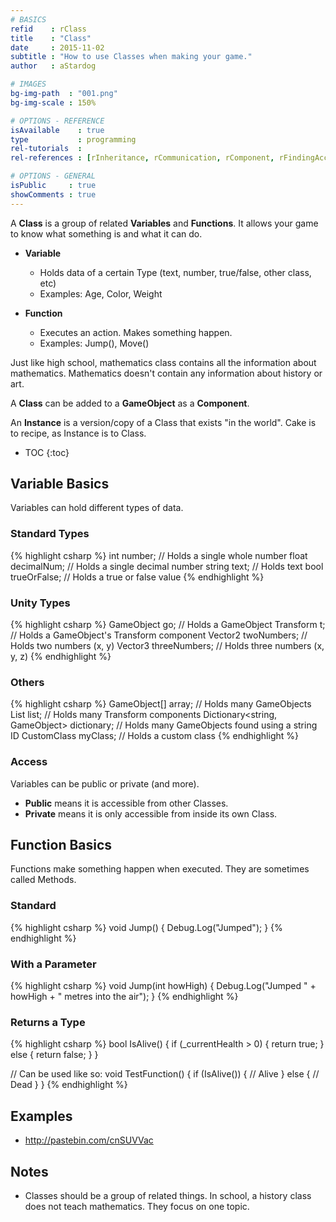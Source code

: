 ```yaml
---
# BASICS
refid    : rClass
title    : "Class"
date     : 2015-11-02
subtitle : "How to use Classes when making your game."
author   : aStardog

# IMAGES
bg-img-path  : "001.png"
bg-img-scale : 150%

# OPTIONS - REFERENCE
isAvailable    : true
type           : programming
rel-tutorials  : 
rel-references : [rInheritance, rCommunication, rComponent, rFindingAccessing, rGameObject, rInterfaces, rField, rMethod, rProperty, rVariable]

# OPTIONS - GENERAL
isPublic     : true
showComments : true
---
```

A **Class** is a group of related **Variables** and **Functions**. It allows your game to know what something is and what it can do.

* **Variable**
  * Holds data of a certain Type (text, number, true/false, other class, etc)
  * Examples: Age, Color, Weight

* **Function**
  * Executes an action. Makes something happen.
  * Examples: Jump(), Move()

Just like high school, mathematics class contains all the information about mathematics. Mathematics doesn't contain any information about history or art.

A **Class** can be added to a **GameObject** as a **Component**.

An **Instance** is a version/copy of a Class that exists "in the world". Cake is to recipe, as Instance is to Class.

* TOC
{:toc}

## Variable Basics

Variables can hold different types of data.

### Standard Types

{% highlight csharp %}
int    number;      // Holds a single whole number
float  decimalNum;  // Holds a single decimal number
string text;        // Holds text
bool   trueOrFalse; // Holds a true or false value
{% endhighlight %}

### Unity Types

{% highlight csharp %}
GameObject go;           // Holds a GameObject
Transform  t;            // Holds a GameObject's Transform component
Vector2    twoNumbers;   // Holds two numbers (x, y)
Vector3    threeNumbers; // Holds three numbers (x, y, z)
{% endhighlight %}

### Others

{% highlight csharp %}
GameObject[]                   array;      // Holds many GameObjects
List<Transform>                list;       // Holds many Transform components
Dictionary<string, GameObject> dictionary; // Holds many GameObjects found using a string ID
CustomClass                    myClass;    // Holds a custom class
{% endhighlight %}

### Access

Variables can be public or private (and more).

* **Public** means it is accessible from other Classes.
* **Private** means it is only accessible from inside its own Class.

## Function Basics

Functions make something happen when executed. They are sometimes called Methods.

### Standard

{% highlight csharp %}
void Jump()
{
    Debug.Log("Jumped");
}
{% endhighlight %}

### With a Parameter

{% highlight csharp %}
void Jump(int howHigh)
{
    Debug.Log("Jumped " + howHigh + " metres into the air");
}
{% endhighlight %}

### Returns a Type

{% highlight csharp %}
bool IsAlive()
{
    if (_currentHealth > 0)
    {
        return true;
    }
    else
    {
        return false;
    }
}

// Can be used like so:
void TestFunction()
{
    if (IsAlive())
    {
        // Alive
    }
    else
    {
        // Dead
    }
}
{% endhighlight %}

## Examples
* http://pastebin.com/cnSUVVac

## Notes
* Classes should be a group of related things. In school, a history class does not teach mathematics. They focus on one topic.